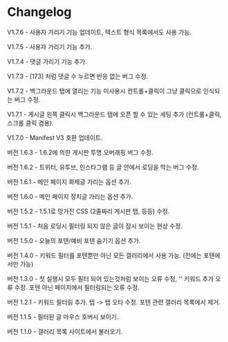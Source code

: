 # Changelog

V1.7.6 - 사용자 가리기 기능 업데이트, 텍스트 형식 목록에서도 사용 가능.

V1.7.5 - 사용자 가리기 기능 추가.

V1.7.4 - 댓글 가리기 기능 추가.

V1.7.3 - [173] 처럼 댓글 수 누르면 반응 없는 버그 수정.

V1.7.2 - 백그라운드 탭에 열리는 기능 미사용시 컨트롤+클릭이 그냥 클릭으로 인식되는 버그 수정.

V1.7.1 - 게시글 왼쪽 클릭시 백그라운드 탭에 오픈 할 수 있는 세팅 추가 (컨트롤+클릭, 스크롤 클릭 겸용).

V1.7.0 - Manifest V3 호환 업데이트.

버전 1.6.3 - 1.6.2에 의한 게시판 투명 오버래핑 버그 수정.

버전 1.6.2 - 트위터, 유투브, 인스타그램 등 글 안에서 로딩을 막는 버그 수정.

버전 1.6.1 - 메인 페이지 화제글 가리는 옵션 추가.

버전 1.6.0 - 메인 페이지 정치글 가리는 옵션 추가.

버전 1.5.2 - 1.5.1로 망가진 CSS (2줄짜리 게시판 탭, 등등) 수정.

버전 1.5.1 - 처음 로딩시 필터링 되지 않은 글이 잠시 보이는 현상 수정.

버전 1.5.0 - 오늘의 포텐/예비 포텐 숨기기 옵션 추가.

버전 1.4.0 - 키워드 필터를 포텐뿐만 아닌 모든 갤러리에서 사용 가능. (전에는 포텐에서만 가능)

버전 1.3.0 - 첫 실행시 모두 필터 되어 있는것처럼 보이는 오류 수정, '' 키워드 추가 오류 수정. 포텐 아닌 페이지에서 필터링되는 오류 수정.

버전 1.2.1 - 키워드 필터링 추가. 텝 -> 탭 오타 수정. 포텐 관련 갤러리 목록에서 제거.

버전 1.1.5 - 필터된 글 마우스 호버시 보이기.

버전 1.1.0 - 갤러리 목록 사이트에서 불러오기.
